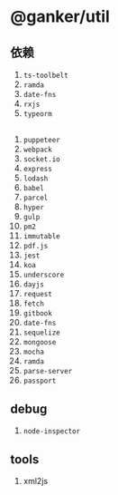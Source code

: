 # @ganker/util

## 依赖
1. `ts-toolbelt`
2. `ramda`
3. `date-fns`
4. `rxjs`
5. `typeorm`

## 
1. `puppeteer`
2. `webpack`
3. `socket.io`
4. `express`
5. `lodash`
6. `babel`
7. `parcel`
8. `hyper`
9. `gulp`
10. `pm2`
11. `immutable`
12. `pdf.js`
13. `jest`
14. `koa`
15. `underscore`
16. `dayjs`
17. `request`
18. `fetch`
19. `gitbook`
20. `date-fns`
21. `sequelize`
22. `mongoose`
23. `mocha`
24. `ramda`
25. `parse-server`
26. `passport`

## debug
1. `node-inspector`

## tools
1. xml2js
